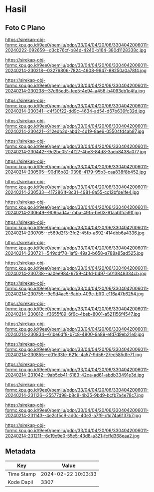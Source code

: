 # Hasil

## Foto C Plano

https://sirekap-obj-formc.kpu.go.id/9ee0/pemilu/pdpr/33/04/04/20/06/3304042006011-20240222-092659--d3cb76cf-b84d-4240-b164-380d1128338c.jpg

https://sirekap-obj-formc.kpu.go.id/9ee0/pemilu/pdpr/33/04/04/20/06/3304042006011-20240214-230218--03279806-7824-4908-9947-88250a0a78f4.jpg

https://sirekap-obj-formc.kpu.go.id/9ee0/pemilu/pdpr/33/04/04/20/06/3304042006011-20240214-230238--37d65ed5-fee5-4e94-a456-b4093eb1c4fa.jpg

https://sirekap-obj-formc.kpu.go.id/9ee0/pemilu/pdpr/33/04/04/20/06/3304042006011-20240214-230341--c4f30f22-dd9c-4634-ad54-d67b639fc32d.jpg

https://sirekap-obj-formc.kpu.go.id/9ee0/pemilu/pdpr/33/04/04/20/06/3304042006011-20240214-230421--212edb3d-abd2-4d19-8ae6-05504fd4ab87.jpg

https://sirekap-obj-formc.kpu.go.id/9ee0/pemilu/pdpr/33/04/04/20/06/3304042006011-20240214-230442--9d2bc051-4f27-4be3-84d8-3aeb8438a077.jpg

https://sirekap-obj-formc.kpu.go.id/9ee0/pemilu/pdpr/33/04/04/20/06/3304042006011-20240214-230505--90d16b82-0398-4179-95b3-caa838f8b452.jpg

https://sirekap-obj-formc.kpu.go.id/9ee0/pemilu/pdpr/33/04/04/20/06/3304042006011-20240214-230533--4172861f-8c31-4981-8a55-cc12bfde1fe4.jpg

https://sirekap-obj-formc.kpu.go.id/9ee0/pemilu/pdpr/33/04/04/20/06/3304042006011-20240214-230649--9095ad4a-7aba-49f5-be03-91aab1fc59ff.jpg

https://sirekap-obj-formc.kpu.go.id/9ee0/pemilu/pdpr/33/04/04/20/06/3304042006011-20240214-230705--c569d2f3-3fd2-45fb-a692-414dbb6a4336.jpg

https://sirekap-obj-formc.kpu.go.id/9ee0/pemilu/pdpr/33/04/04/20/06/3304042006011-20240214-230721--549ddf78-1af9-49a3-b658-a788a85ad525.jpg

https://sirekap-obj-formc.kpu.go.id/9ee0/pemilu/pdpr/33/04/04/20/06/3304042006011-20240214-230738--aa0ee984-6759-4bfd-b497-b013849334cb.jpg

https://sirekap-obj-formc.kpu.go.id/9ee0/pemilu/pdpr/33/04/04/20/06/3304042006011-20240214-230755--9e9d4ac5-6abb-409c-bff0-e116a47b6254.jpg

https://sirekap-obj-formc.kpu.go.id/9ee0/pemilu/pdpr/33/04/04/20/06/3304042006011-20240214-230812--f3655f89-6f6c-4beb-8001-a521156f4547.jpg

https://sirekap-obj-formc.kpu.go.id/9ee0/pemilu/pdpr/33/04/04/20/06/3304042006011-20240214-230834--61be6df8-b7c8-4800-9a89-efd7d9eb21e0.jpg

https://sirekap-obj-formc.kpu.go.id/9ee0/pemilu/pdpr/33/04/04/20/06/3304042006011-20240214-230855--c01e33fe-621c-4a57-9d56-27ec585dfe71.jpg

https://sirekap-obj-formc.kpu.go.id/9ee0/pemilu/pdpr/33/04/04/20/06/3304042006011-20240214-231042--9ab5cb41-6183-42ca-ad61-abdb33491e3d.jpg

https://sirekap-obj-formc.kpu.go.id/9ee0/pemilu/pdpr/33/04/04/20/06/3304042006011-20240214-231126--25577d98-b8c8-4b35-9bd9-bcfb7a4e78c7.jpg

https://sirekap-obj-formc.kpu.go.id/9ee0/pemilu/pdpr/33/04/04/20/06/3304042006011-20240214-231143--4e2cf5c9-ad0c-40e3-a7f9-c1d74a6137b7.jpg

https://sirekap-obj-formc.kpu.go.id/9ee0/pemilu/pdpr/33/04/04/20/06/3304042006011-20240214-231211--6c19c9e0-55e5-43d8-a321-fcffd368eaa2.jpg


## Metadata

| Key        | Value               |
| ---------- | ------------------- |
| Time Stamp | 2024-02-22 10:03:33 |
| Kode Dapil | 3307                |




